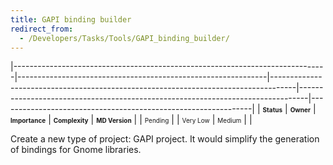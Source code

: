 ```yaml
---
title: GAPI binding builder
redirect_from:
  - /Developers/Tasks/Tools/GAPI_binding_builder/
---
```


<span> </span>

<span id="_task_a_Tools.GAPI"></span><span> </span>

|------------------------------------------------------------------------------|--------------------------------------------------------------|------------------------------------------------------------------------------------|--------------------------------------------------------------------------------|---------------------------------------------------------------|
| **<span style="font-size: x-small;">Status</span>**                          | **<span style="font-size: x-small;">Owner</span>**           | **<span style="font-size: x-small;">Importance</span>**                            | **<span style="font-size: x-small;">Complexity</span>**                        | **<span style="font-size: x-small;">MD Version</span>**       |
| <span class="task-status-Pending" style="font-size: x-small;">Pending</span> | <span class="task-owner" style="font-size: x-small;"></span> | <span class="task-importance-Very-Low" style="font-size: x-small;">Very Low</span> | <span class="task-complexity-Medium" style="font-size: x-small;">Medium</span> | <span class="task-target" style="font-size: x-small;"></span> |

Create a new type of project: GAPI project. It would simplify the generation of bindings for Gnome libraries.

